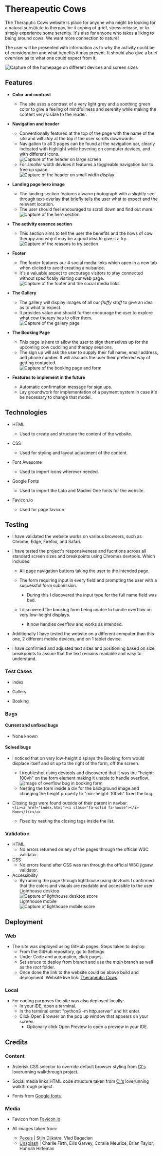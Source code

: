 # Thereapeutic Cows
The Theraputic Cows website is place for anyone who might be looking for a natural substitute to therpay, be it coping of grief, stress release, or to simply experience some serenity. It's also for anyone who takes a liking to being around cows. We want more connection to nature!

The user will be presented with information as to why the activity could be of consideration and what benefits it may present. It should also give a brief overview as to what one could expect from it.

![Capture of the homepage on different devices and screen sizes](readme-assets/images/am-i-responsive.png "Website homepage")

## Features
- **Color and contrast**
    - The site uses a contrast of a very light grey and a soothing green color to give a feeling of mindfullness and serenity while making the content very visible to the reader.

- **Navigation and header**
    - Conventionally featured at the top of the page with the name of the site and will *stay* at the top if the user scrolls downwards.
    - Navigation to all 3 pages can be found at the navigation bar, clearly indicated with highlight while hovering on computer devices, and with different icons.\
    ![Capture of the header on large screen](readme-assets/images/header-capture.png "Website header")
    - For *smaller* width devices it features a toggleable navigation bar to free up space.\
    ![Capture of the header on small width display](readme-assets/images/mobile-header.png "Website header on a mobile device")

- **Landing page hero image**
    - The landing section features a warm photograph with a slightly see through text-overlay that briefly tells the user what to expect and the relevant location.
    - The user should feel encouraged to scroll down and find out more.\
    ![Capture of the hero section](readme-assets/images/hero-capture.png "Website hero section")

- **The activity essence section**
    - This section aims to tell the user the benefits and the hows of cow therapy and why it may be a good idea to give it a try.\
    ![Capture of the reasons to try section](readme-assets/images/reasons-capture.png "The reasons to try cow therapy")

- **Footer**
    - The footer features our 4 social media links which open in a new tab when clicked to avoid creating a nuisance.
    - It's a valuable aspect to encourage visitors to stay connected without specifically visiting our web page.\
    ![Capture of the footer and the social media links](readme-assets/images/footer-capture.png "Footer with social media links")

- **The Gallery**
    - The gallery will display images of all our *fluffy staff* to give an idea as to what to expect.
    - It provides value and should further encourage the user to explore what cow therapy has to offer them.\
    ![Capture of the gallery page](readme-assets/images/gallery-capture.png "Capture of the gallery and some of its images")

- **The Booking Page**
    - This page is here to allow the user to sign themselves up for the upcoming cow cuddling and therapy sessions. 
    - The sign up will ask the user to supply their full name, email address, and phone number. It will also ask the user their preferred way of getting contacted.\
     ![Capture of the booking page and form](readme-assets/images/booking-capture.png "Capture of the booking page and its form")

- **Features to implement in the future**
    - Automatic confirmation message for sign ups.
    - Lay groundwork for implementation of a payment system in case it'd be necessary to change that model. 

## Technologies
- HTML
    - Used to create and structure the content of the website.

- CSS
    - Used for styling and layout adjustment of the content.

- Font Awesome
    - Used to import icons wherever needed.

- Google Fonts
    - Used to import the Lato and Madimi One fonts for the website.

- Favicon.io
    - Used for page favicon.

## Testing
- I have validated the website works on various browsers, such as Chrome, Edge, Firefox, and Safari.

- I have tested the project's responsiveness and fucntions across all standard screen sizes and breakpoints using Chromes devtools. Which includes:
    - All page navigation buttons taking the user to the intended page.
    
    - The form requiring input in every field and prompting the user with a successful form submission.
        - During this I discovered the input type for the full name field was bad.

    - I discovered the booking form being unable to handle overflow on very low-height displays.
        - It now handles overflow and works as intended.

- Additionally I have tested the website on a different computer than this one, 2 different mobile devices, and on 1 tablet device.

- I have confirmed and adjusted text sizes and positioning based on size breakpoints to assure that the text remains readable and easy to understand.

### Test Cases

- Index

- Gallery

- Booking

### Bugs

#### Current and unfixed bugs
- None known

#### Solved bugs
- I noticed that on very low-height displays the Booking form would displace itself and sit up to the right of the form, off the screen.
    - I troubleshot using devtools and discovered that it was the "height: 100vh" on the form element making it unable to handle overflow.\
    ![Image of overflow bug in booking form](readme-assets/images/booking-bug.png "Image of the bug on the form")
    - Nesting the form inside a div for the background image and changing the height property to "min-height: 100vh" fixed the bug.

- Closing tags were found outside of their parent in navbar. \
`<li><a href="index.html"><i class="fa-solid fa-house"></i> Home</li></a>`
    - Fixed by nesting the closing tags inside the list.

### Validation
- HTML
    - No errors returned on any of the pages through the official W3C validator.
- CSS
    - No errors found after CSS was ran through the official W3C jigsaw validator.
- Accessibility
    - By running the page through lighthouse using devtools I confirmed that the colors and visuals are readable and accessible to the user.\
    Lighthouse desktop \
    ![Capture of lighthouse desktop score](readme-assets/images/lighthouse-desktop.png "Lighthouse desktop score") \
    Lighthouse mobile \
    ![Capture of lighthouse mobile score](readme-assets/images/lighthouse-mobile.png "Lighthouse mobile score")
        
## Deployment

### Web
- The site was deployed using GitHub pages. Steps taken to deploy:
    - From the GitHub repository, go to Settings.
    - Under Code and automation, click pages.
    - Set soruce to deploy from branch and use the *main* branch as well as the *root* folder.
    - Once done the link to the website could be above build and deployment.
Website live link: [Therapeutic Cows](https://felteng.github.io/therapeutic-cows/)

### Local
- For coding purposes the site was also deployed locally:
    - In your IDE, open a terminal.
    - In the terminal enter: "python3 -m http.server" and hit enter.
    - Click Open Browser on the pop up window that appears on your screen.
        - Optionally click Open Preview to open a preview in your IDE.

## Credits

### Content
- Asterisk CSS selector to override default browser styling from [CI's](https://codeinstitute.net) loverunning walkthrough project.

- Social media links HTML code structure taken from [CI's](https://codeinstitute.net) loverunning walkthrough project.

- Fonts from [Google fonts](https://fonts.google.com/).

### Media
- Favicon from [Favicon.io](https://favicon.io/)

- All images taken from: 
    - [Pexels](https://pexels.com) | Stjin Dijkstra, Vlad Bagacian
    - [Unsplash](https://unsplash.com) | Charlie Firth, Eilis Garvey, Coralie Meurice, Brian Taylor, Hannah Hirleman


